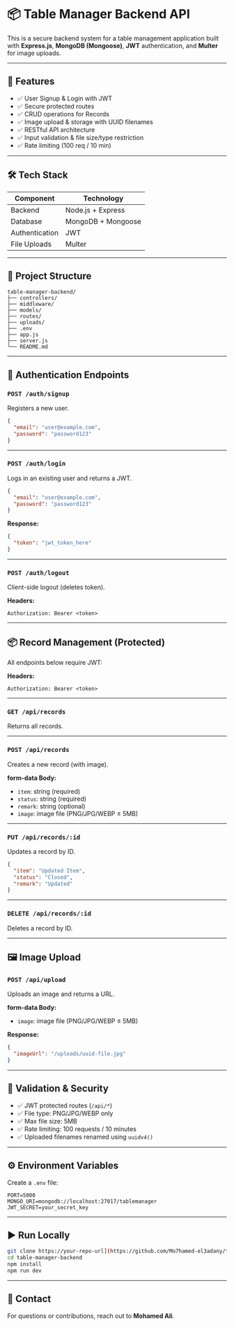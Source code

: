 
# 📦 Table Manager Backend API

This is a secure backend system for a table management application built with **Express.js**, **MongoDB (Mongoose)**, **JWT** authentication, and **Multer** for image uploads.

---

## 🚀 Features

- ✅ User Signup & Login with JWT
- ✅ Secure protected routes
- ✅ CRUD operations for Records
- ✅ Image upload & storage with UUID filenames
- ✅ RESTful API architecture
- ✅ Input validation & file size/type restriction
- ✅ Rate limiting (100 req / 10 min)

---

## 🛠 Tech Stack

| Component      | Technology       |
|---------------|------------------|
| Backend        | Node.js + Express |
| Database       | MongoDB + Mongoose |
| Authentication | JWT              |
| File Uploads   | Multer           |

---

## 📁 Project Structure

```
table-manager-backend/
├── controllers/
├── middleware/
├── models/
├── routes/
├── uploads/
├── .env
├── app.js
├── server.js
└── README.md
```

---

## 🔐 Authentication Endpoints

### `POST /auth/signup`

Registers a new user.

```json
{
  "email": "user@example.com",
  "password": "password123"
}
```

---

### `POST /auth/login`

Logs in an existing user and returns a JWT.

```json
{
  "email": "user@example.com",
  "password": "password123"
}
```

**Response:**
```json
{
  "token": "jwt_token_here"
}
```

---

### `POST /auth/logout`

Client-side logout (deletes token).

**Headers:**
```
Authorization: Bearer <token>
```

---

## 📦 Record Management (Protected)

All endpoints below require JWT:

**Headers:**
```
Authorization: Bearer <token>
```

---

### `GET /api/records`

Returns all records.

---

### `POST /api/records`

Creates a new record (with image).

**form-data Body:**

- `item`: string (required)
- `status`: string (required)
- `remark`: string (optional)
- `image`: image file (PNG/JPG/WEBP ≤ 5MB)

---

### `PUT /api/records/:id`

Updates a record by ID.

```json
{
  "item": "Updated Item",
  "status": "Closed",
  "remark": "Updated"
}
```

---

### `DELETE /api/records/:id`

Deletes a record by ID.

---

## 🖼 Image Upload

### `POST /api/upload`

Uploads an image and returns a URL.

**form-data Body:**

- `image`: image file (PNG/JPG/WEBP ≤ 5MB)

**Response:**
```json
{
  "imageUrl": "/uploads/uuid-file.jpg"
}
```

---

## 🧪 Validation & Security

- ✅ JWT protected routes (`/api/*`)
- ✅ File type: PNG/JPG/WEBP only
- ✅ Max file size: 5MB
- ✅ Rate limiting: 100 requests / 10 minutes
- ✅ Uploaded filenames renamed using `uuidv4()`

---

## ⚙️ Environment Variables

Create a `.env` file:

```env
PORT=5000
MONGO_URI=mongodb://localhost:27017/tablemanager
JWT_SECRET=your_secret_key
```

---

## ▶️ Run Locally

```bash
git clone https://your-repo-url](https://github.com/Mo7hamed-el3adany/table-manager-backend
cd table-manager-backend
npm install
npm run dev
```

---

## 📮 Contact

For questions or contributions, reach out to **Mohamed Ali**.
